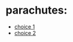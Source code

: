 # parachutes: 
* [choice 1](https://www.apogeerockets.com/Building-Supplies/Parachutes/Low-Power/ASP-24in-1-4mil-inOver-Easyin-EggLoft-Competition-Parachute-Kit)
* [choice 2](https://www.apogeerockets.com/Building-Supplies/Parachutes/Up-to-24in/12in-Printed-Nylon-Parachute?cPath=42_309_81&)
